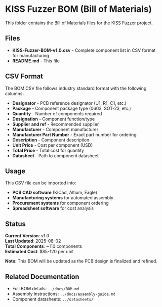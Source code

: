 # KISS Fuzzer BOM (Bill of Materials)

This folder contains the Bill of Materials files for the KISS Fuzzer project.

## Files

- **KISS-Fuzzer-BOM-v1.0.csv** - Complete component list in CSV format for manufacturing
- **README.md** - This file

## CSV Format

The BOM CSV file follows industry standard format with the following columns:
- **Designator** - PCB reference designator (U1, R1, C1, etc.)
- **Package** - Component package type (0603, SOT-23, etc.)
- **Quantity** - Number of components required
- **Designation** - Component function/type
- **Supplier and ref** - Recommended supplier
- **Manufacturer** - Component manufacturer
- **Manufacturer Part Number** - Exact part number for ordering
- **Description** - Component description
- **Unit Price** - Cost per component (USD)
- **Total Price** - Total cost for quantity
- **Datasheet** - Path to component datasheet

## Usage

This CSV file can be imported into:
- **PCB CAD software** (KiCad, Altium, Eagle)
- **Manufacturing systems** for automated assembly
- **Procurement systems** for component ordering
- **Spreadsheet software** for cost analysis

## Status

**Current Version**: v1.0  
**Last Updated**: 2025-08-02  
**Total Components**: ~110 components  
**Estimated Cost**: $85-120 per unit  

**Note**: This BOM will be updated as the PCB design is finalized and refined.

## Related Documentation

- Full BOM details: `../docs/BOM.md`
- Assembly instructions: `../docs/assembly-guide.md`
- Component datasheets: `../datasheets/`
